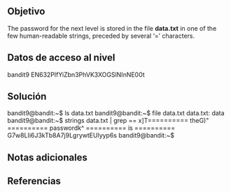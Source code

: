## Objetivo
The password for the next level is stored in the file **data.txt** in one of the few human-readable strings, preceded by several ‘=’ characters.
## Datos de acceso al nivel
bandit9
EN632PlfYiZbn3PhVK3XOGSlNInNE00t
## Solución
bandit9@bandit:~$ ls
data.txt
bandit9@bandit:~$ file data.txt
data.txt: data
bandit9@bandit:~$ strings data.txt | grep ==
x]T========== theG)"
========== passwordk^
========== is
========== G7w8LIi6J3kTb8A7j9LgrywtEUlyyp6s
bandit9@bandit:~$
## Notas adicionales

## Referencias
